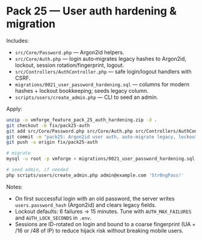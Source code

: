 # Pack 25 — User auth hardening & migration

Includes:
- `src/Core/Password.php` — Argon2id helpers.
- `src/Core/Auth.php` — login auto‑migrates legacy hashes to Argon2id, lockout, session rotation/fingerprint, logout.
- `src/Controllers/AuthController.php` — safe login/logout handlers with CSRF.
- `migrations/0021_user_password_hardening.sql` — columns for modern hashes + lockout bookkeeping; seeds legacy column.
- `scripts/users/create_admin.php` — CLI to seed an admin.

Apply:
```bash
unzip -o vmforge_feature_pack_25_auth_hardening.zip -d .
git checkout -b fix/pack25-auth
git add src/Core/Password.php src/Core/Auth.php src/Controllers/AuthController.php migrations/0021_user_password_hardening.sql scripts/users/create_admin.php
git commit -m "pack25: Argon2id user auth, auto-migrate legacy, lockout, session hygiene, admin CLI"
git push -u origin fix/pack25-auth

# migrate
mysql -u root -p vmforge < migrations/0021_user_password_hardening.sql

# seed admin, if needed
php scripts/users/create_admin.php admin@example.com 'Str0ngPass!'
```
Notes:
- On first successful login with an old password, the server writes `users.password_hash` (Argon2id) and clears legacy fields.
- Lockout defaults: 6 failures → 15 minutes. Tune with `AUTH_MAX_FAILURES` and `AUTH_LOCK_SECONDS` in `.env`.
- Sessions are ID-rotated on login and bound to a coarse fingerprint (UA + /16 or /48 of IP) to reduce hijack risk without breaking mobile users.
